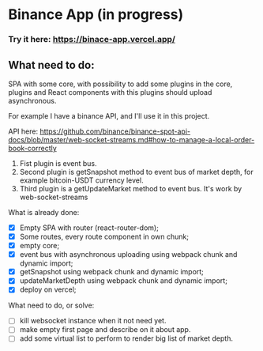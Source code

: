 # Binance App (in progress)

### Try it here: https://binace-app.vercel.app/

## What need to do:

SPA with some core, with possibility to add some plugins in the core, plugins and React components with this plugins should upload asynchronous.

For example I have a binance API, and I'll use it in this project.

API here: https://github.com/binance/binance-spot-api-docs/blob/master/web-socket-streams.md#how-to-manage-a-local-order-book-correctly

1. Fist plugin is event bus.
2. Second plugin is getSnapshot method to event bus of market depth, for example bitcoin-USDT currency level.
3. Third plugin is a getUpdateMarket method to event bus. It's work by web-socket-streams

What is already done:

-   [x] Empty SPA with router (react-router-dom);
-   [x] Some routes, every route component in own chunk;
-   [x] empty core;
-   [x] event bus with asynchronous uploading using webpack chunk and dynamic import;
-   [x] getSnapshot using webpack chunk and dynamic import;
-   [x] updateMarketDepth using webpack chunk and dynamic import;
-   [x] deploy on vercel;

What need to do, or solve:

-   [ ] kill websocket instance when it not need yet.
-   [ ] make empty first page and describe on it about app.
-   [ ] add some virtual list to perform to render big list of market depth.
